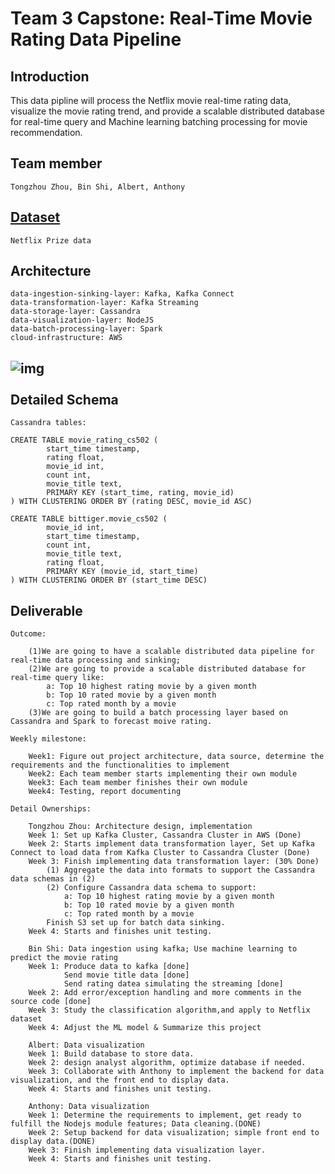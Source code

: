 # Team 3 Capstone: Real-Time Movie Rating Data Pipeline

Introduction
------------

This data pipline will process the Netflix movie real-time rating data, visualize the movie rating trend, and provide a scalable distributed database for real-time query and Machine learning batching processing for movie recommendation.

Team member
------------

	Tongzhou Zhou, Bin Shi, Albert, Anthony

[Dataset](https://www.kaggle.com/netflix-inc/netflix-prize-data)
------------

	Netflix Prize data

Architecture
------------

	data-ingestion-sinking-layer: Kafka, Kafka Connect
	data-transformation-layer: Kafka Streaming
	data-storage-layer: Cassandra
	data-visualization-layer: NodeJS
	data-batch-processing-layer: Spark
	cloud-infrastructure: AWS

![img](https://s3-us-west-2.amazonaws.com/github-photo-links/Screen+Shot+2018-01-26+at+4.32.24+PM.png)
​	
​	
Detailed Schema
---------------

	Cassandra tables:

	CREATE TABLE movie_rating_cs502 (
			start_time timestamp,
			rating float,
			movie_id int,
			count int,
			movie_title text,
			PRIMARY KEY (start_time, rating, movie_id)
	) WITH CLUSTERING ORDER BY (rating DESC, movie_id ASC)
	
	CREATE TABLE bittiger.movie_cs502 (
			movie_id int,
			start_time timestamp,
			count int,
			movie_title text,
			rating float,
			PRIMARY KEY (movie_id, start_time)
	) WITH CLUSTERING ORDER BY (start_time DESC)

Deliverable
---------------

	Outcome: 
	
		(1)We are going to have a scalable distributed data pipeline for real-time data processing and sinking;
		(2)We are going to provide a scalable distributed database for real-time query like:
			a: Top 10 highest rating movie by a given month
			b: Top 10 rated movie by a given month
			c: Top rated month by a movie
		(3)We are going to build a batch processing layer based on Cassandra and Spark to forecast moive rating.
	
	Weekly milestone:
	
		Week1: Figure out project architecture, data source, determine the requirements and the functionalities to implement
		Week2: Each team member starts implementing their own module
		Week3: Each team member finishes their own module
		Week4: Testing, report documenting		
	
	Detail Ownerships:
	
		Tongzhou Zhou: Architecture design, implementation
		Week 1: Set up Kafka Cluster, Cassandra Cluster in AWS (Done)
		Week 2: Starts implement data transformation layer, Set up Kafka Connect to load data from Kafka Cluster to Cassandra Cluster (Done)
		Week 3: Finish implementing data transformation layer: (30% Done)
			(1) Aggregate the data into formats to support the Cassandra data schemas in (2)
			(2) Configure Cassandra data schema to support:
				a: Top 10 highest rating movie by a given month
				b: Top 10 rated movie by a given month
				c: Top rated month by a movie
			Finish S3 set up for batch data sinking.
		Week 4: Starts and finishes unit testing.
		
		Bin Shi: Data ingestion using kafka; Use machine learning to predict the movie rating
		Week 1: Produce data to kafka [done]
				Send movie title data [done]
				Send rating datea simulating the streaming [done]
		Week 2: Add error/exception handling and more comments in the source code [done]
		Week 3: Study the classification algorithm,and apply to Netflix dataset
		Week 4: Adjust the ML model & Summarize this project
		
		Albert: Data visualization 
		Week 1: Build database to store data.
		Week 2: design analyst algorithm, optimize database if needed.
		Week 3: Collaborate with Anthony to implement the backend for data visualization, and the front end to display data.
		Week 4: Starts and finishes unit testing.
		
		Anthony: Data visualization 
		Week 1: Determine the requirements to implement, get ready to fulfill the Nodejs module features; Data cleaning.(DONE)
		Week 2: Setup backend for data visualization; simple front end to display data.(DONE)
		Week 3: Finish implementing data visualization layer.
		Week 4: Starts and finishes unit testing.


​		


